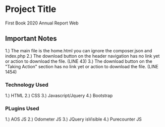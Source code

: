 # Project Title

First Book 2020 Annual Report Web

## Important Notes

1.) The main file is the home.html you can ignore the composer.json and index.php
2.) The download button on the header navigation has no link yet or action to download the file. (LINE 43)
3.) The download button on the "Taking Action" section has no link yet or action to download the file. (LINE 1454)


### Technology Used

1.) HTML
2.) CSS
3.) Javascript/Jquery
4.) Bootstrap

### PLugins Used

1.) AOS JS
2.) Odometer JS
3.) JQuery isVisible
4.) Purecounter JS